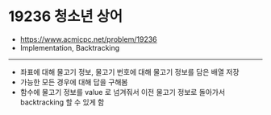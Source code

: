 # 19236 청소년 상어

- https://www.acmicpc.net/problem/19236
- Implementation, Backtracking
---
- 좌표에 대해 물고기 정보, 물고기 번호에 대해 물고기 정보를 담은 배열 저장
- 가능한 모든 경우에 대해 답을 구해봄
- 함수에 물고기 정보를 value 로 넘겨줘서 이전 물고기 정보로 돌아가서 backtracking 할 수 있게 함
